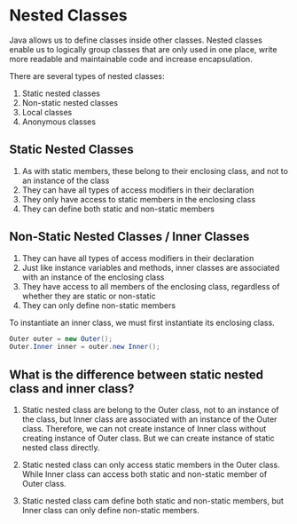 # Nested Classes
Java allows us to define classes inside other classes. Nested classes enable us to logically group classes that are only used in one place, write more readable and maintainable code and increase encapsulation.

There are several types of nested classes:
1. Static nested classes
2. Non-static nested classes
3. Local classes
4. Anonymous classes

## Static Nested Classes
1. As with static members, these belong to their enclosing class, and not to an instance of the class
2. They can have all types of access modifiers in their declaration
3. They only have access to static members in the enclosing class
4. They can define both static and non-static members

## Non-Static Nested Classes / Inner Classes
1. They can have all types of access modifiers in their declaration
2. Just like instance variables and methods, inner classes are associated with an instance of the enclosing class
3. They have access to all members of the enclosing class, regardless of whether they are static or non-static
4. They can only define non-static members

To instantiate an inner class, we must first instantiate its enclosing class.
```java
Outer outer = new Outer();
Outer.Inner inner = outer.new Inner();
```

## What is the difference between static nested class and inner class?
1. Static nested class are belong to the Outer class, not to an instance of the class, 
but Inner class are associated with an instance of the Outer class. 
Therefore, we can not create instance of Inner class 
without creating instance of Outer class. But we can create instance of
static nested class directly.
   
2. Static nested class can only access static members in the Outer class. 
While Inner class can access both static and 
non-static member of Outer class.

3. Static nested class cam define both static and non-static members, 
but Inner class can only define non-static members.
